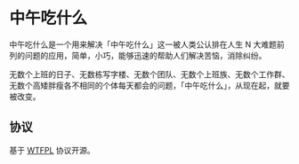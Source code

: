 # 中午吃什么

中午吃什么是一个用来解决「中午吃什么」这一被人类公认排在人生 N 大难题前列的问题的应用，简单，小巧，能够迅速的帮助人们解决苦恼，消除纠纷。

无数个上班的日子、无数栋写字楼、无数个团队、无数个上班族、无数个工作群、无数个高矮胖瘦各不相同的个体每天都会的问题，「中午吃什么」，从现在起，就要被改变。

## 协议

基于 [WTFPL](https://en.wikipedia.org/wiki/WTFPL) 协议开源。
